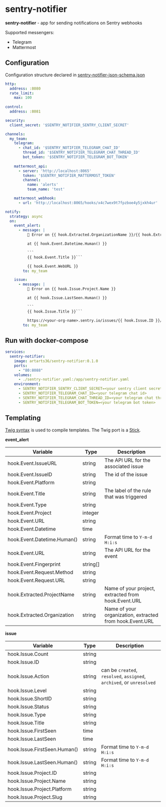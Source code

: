 # sentry-notifier

**sentry-notifier** - app for sending notifications on Sentry webhooks

Supported messengers:
- Telegram
- Mattermost

## Configuration

Configuration structure declared in [sentry-notifier-json-schema.json](./sentry-notifier-json-schema.json)

```yaml
http:
  address: :8080
  rate_limit:
    max: 100
  
control:
  address: :8081

security:
  client_secret: '$SENTRY_NOTIFIER_SENTRY_CLIENT_SECRET'

channels:
  my_team:
    telegram:
      - chat_id: '$SENTRY_NOTIFIER_TELEGRAM_CHAT_ID'
        thread_id: '$SENTRY_NOTIFIER_TELEGRAM_CHAT_THREAD_ID'
        bot_token: '$SENTRY_NOTIFIER_TELEGRAM_BOT_TOKEN'
        
    mattermost_api:
      - server: 'http://localhost:8065'
        token: '$SENTRY_NOTIFIER_MATTERMOST_TOKEN'
        channel:
          name: 'alerts'
          team_name: 'test'

    mattermost_webhook:
      - url: 'http://localhost:8065/hooks/x4c7wex9t7fpzboe4y5jxkh4ur'

notify:
  strategy: async
  on:
    event_alert:
      - message: |
          🚨 Error on {{ hook.Extracted.OrganizationName }}/{{ hook.Extracted.ProjectSlug }}

          at {{ hook.Event.Datetime.Human() }}

          ```
          {{ hook.Event.Title }}```

          {{ hook.Event.WebURL }}
        to: my_team

    issue:
      - message: |
          🚨 Error on {{ hook.Issue.Project.Name }}

          at {{ hook.Issue.LastSeen.Human() }}

          ```
          {{ hook.Issue.Title }}```

          https://<your-org-name>.sentry.io/issues/{{ hook.Issue.ID }}/
        to: my_team
```

## Run with docker-compose

```yaml
services:
  sentry-notifier:
    image: artarts36/sentry-notifier:0.1.0
    ports:
      - "80:8088"
    volumes:
      - ./sentry-notifier.yaml:/app/sentry-notifier.yaml
    environment:
      - SENTRY_NOTIFIER_SENTRY_CLIENT_SECRET=<your sentry client secret>
      - SENTRY_NOTIFIER_TELEGRAM_CHAT_ID=<your telegram chat id>
      - SENTRY_NOTIFIER_TELEGRAM_CHAT_THREAD_ID=<your telegram chat thread id>
      - SENTRY_NOTIFIER_TELEGRAM_BOT_TOKEN=<your telegram bot token>
```

## Templating

[Twig syntax](https://twig.symfony.com) is used to compile templates. The Twig port is a [Stick](https://github.com/tyler-sommer/stick).

**event_alert**

| Variable                    | Type     | Description                                              |
|-----------------------------|----------|----------------------------------------------------------|
| hook.Event.IssueURL         | string   | The API URL for the associated issue                     |
| hook.Event.IssueID          | string   | The id of the issue                                      |
| hook.Event.Platform         | string   |                                                          |
| hook.Event.Title            | string   | The label of the rule that was triggered                 |
| hook.Event.Type             | string   |                                                          |
| hook.Event.Project          | integer  |                                                          |
| hook.Event.URL              | string   |                                                          |
| hook.Event.Datetime         | time     |                                                          |
| hook.Event.Datetime.Human() | string   | Format time to `Y-m-d H:i:s`                             |
| hook.Event.URL              | string   | The API URL for the event                                |
| hook.Event.Fingerprint      | string[] |                                                          |
| hook.Event.Request.Method   | string   |                                                          |
| hook.Event.Request.URL      | string   |                                                          |
| hook.Extracted.ProjectName  | string   | Name of your project, extracted from hook.Event.URL      |
| hook.Extracted.Organization | string   | Name of your organization, extracted from hook.Event.URL |

**issue**

| Variable                     | Type   | Description                                                           |
|------------------------------|--------|-----------------------------------------------------------------------|
| hook.Issue.Count             | string |                                                                       |
| hook.Issue.ID                | string |                                                                       |
| hook.Issue.Action            | string | can be `created`, `resolved`, `assigned`, `archived`, or `unresolved` |
| hook.Issue.Level             | string |                                                                       |
| hook.Issue.ShortID           | string |                                                                       |
| hook.Issue.Status            | string |                                                                       |
| hook.Issue.Type              | string |                                                                       |
| hook.Issue.Title             | string |                                                                       |
| hook.Issue.FirstSeen         | time   |                                                                       |
| hook.Issue.LastSeen          | time   |                                                                       |
| hook.Issue.FirstSeen.Human() | string | Format time to `Y-m-d H:i:s`                                          |
| hook.Issue.LastSeen.Human()  | string | Format time to `Y-m-d H:i:s`                                          |
| hook.Issue.Project.ID        | string |                                                                       |
| hook.Issue.Project.Name      | string |                                                                       |
| hook.Issue.Project.Platform  | string |                                                                       |
| hook.Issue.Project.Slug      | string |                                                                       |
